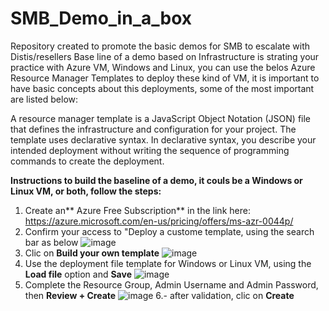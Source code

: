 # SMB_Demo_in_a_box

Repository created to promote the basic demos for SMB to escalate with Distis/resellers
Base line of a demo based on Infrastructure is strating your practice with Azure VM, Windows and Linux, you can use the belos Azure Resource Manager Templates to deploy these kind of VM, it is important to have basic concepts about this deployments, some of the most important are listed below:

A resource manager template is a JavaScript Object Notation (JSON) file that defines the infrastructure and configuration for your project. The template uses declarative syntax. In declarative syntax, you describe your intended deployment without writing the sequence of programming commands to create the deployment.

**Instructions to build the baseline of a demo, it couls be a Windows or Linux VM, or both, follow the steps:**

1. Create an** Azure Free Subscription** in the link here: https://azure.microsoft.com/en-us/pricing/offers/ms-azr-0044p/
2. Confirm your access to "Deploy a custome template, using the search bar as below
![image](https://github.com/TechieNat/SMB_Demo_in_a_box/assets/61152897/644d24ad-f212-46f5-baf5-66fc997f9509)
3. Clic on **Build your own template**
![image](https://github.com/TechieNat/SMB_Demo_in_a_box/assets/61152897/3128a5f2-7b0b-4868-ab41-dbfee2f98246)
4. Use the deployment file template for Windows or Linux VM, using the **Load file** option and **Save**
![image](https://github.com/TechieNat/SMB_Demo_in_a_box/assets/61152897/9939683a-8823-4037-a81b-c670d3dc3089)
5. Complete the Resource Group, Admin Username and Admin Password, then **Review + Create**
![image](https://github.com/TechieNat/SMB_Demo_in_a_box/assets/61152897/4d761157-8393-4e9d-95f0-213790c61f34)
6.- after validation, clic on **Create**
